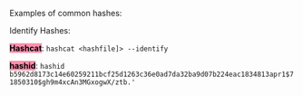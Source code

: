 Examples of common hashes:

Identify Hashes:

<mark style="background: #FF5582A6;">__Hashcat__</mark>: 
`hashcat <hashfile]> --identify`

<mark style="background: #FF5582A6;">__hashid__</mark>: 
`hashid b5962d8173c14e60259211bcf25d1263c36e0ad7da32ba9d07b224eac1834813apr1$71850310$gh9m4xcAn3MGxogwX/ztb.'`

